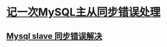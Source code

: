 

# [记一次MySQL主从同步错误处理](http://arganzheng.life/mysql-replication-errors-fixed.html)

## [Mysql slave 同步错误解决](https://www.cnblogs.com/qdpurple/p/4975595.html)



